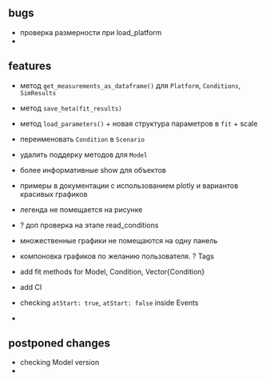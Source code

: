 ## bugs

- проверка размерности при load_platform
- 

## features

- метод `get_measurements_as_dataframe()` для `Platform`, `Conditions`, `SimResults`
- метод `save_heta(fit_results)`
- метод `load_parameters()` + новая структура параметров в `fit` + scale
- переименовать `Condition` в `Scenario`
- удалить поддерку методов для `Model`

- более информативные show для объектов
- примеры в документации с использованием plotly и вариантов красивых графиков
- легенда не помещается на рисунке
- ? доп проверка на этапе read_conditions
+ множественные графики не помещаются на одну панель
- компоновка графиков по желанию пользователя. ? Tags

- add fit methods for Model, Condition, Vector{Condition} 
- add CI
- checking `atStart: true`, `atStart: false` inside Events
- 

## postponed changes

- checking Model version
- 